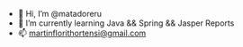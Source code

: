 - 👋 Hi, I’m @matadoreru
- 🌱 I’m currently learning Java && Spring && Jasper Reports
- 📫 martinflorithortensi@gmail.com

<!---
matadoreru/matadoreru is a ✨ special ✨ repository because its `README.md` (this file) appears on your GitHub profile.
You can click the Preview link to take a look at your changes.
--->
